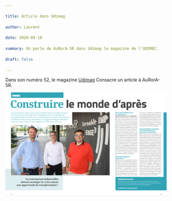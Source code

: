 ```yaml
---

title: Article dans Udimag

author: Laurent

date: 2020-09-10

summary: On parle de AuRorA-5R dans Udimag le magazine de l'UDIMEC.

draft: false

---
```


Dans son numéro 52, le magazine [Udimag](https://www.google.com/url?q=https://www.udimec.fr/sites/default/files/udimag_52_planche_bd.pdf&sa=D&ust=1611062351789000&usg=AOvVaw2gfJsQYmXFXaQdipmPFv9i) Consacre un article à AuRorA-5R.

![](images/image1.png)

